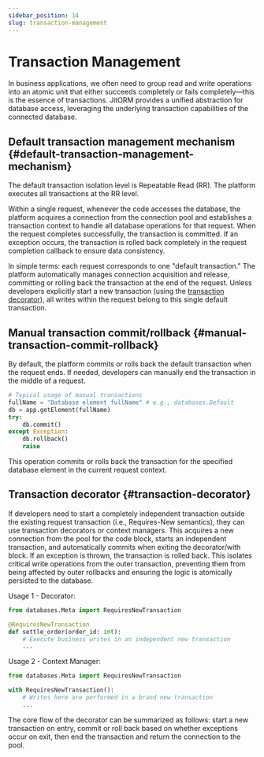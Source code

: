 ```yaml
---
sidebar_position: 14
slug: transaction-management
---
```


# Transaction Management
In business applications, we often need to group read and write operations into an atomic unit that either succeeds completely or fails completely—this is the essence of transactions. JitORM provides a unified abstraction for database access, leveraging the underlying transaction capabilities of the connected database.

## Default transaction management mechanism {#default-transaction-management-mechanism}
The default transaction isolation level is Repeatable Read (RR). The platform executes all transactions at the RR level.

Within a single request, whenever the code accesses the database, the platform acquires a connection from the connection pool and establishes a transaction context to handle all database operations for that request. When the request completes successfully, the transaction is committed. If an exception occurs, the transaction is rolled back completely in the request completion callback to ensure data consistency.

In simple terms: each request corresponds to one "default transaction." The platform automatically manages connection acquisition and release, committing or rolling back the transaction at the end of the request. Unless developers explicitly start a new transaction (using the [transaction decorator](#transaction-decorator)), all writes within the request belong to this single default transaction.

## Manual transaction commit/rollback {#manual-transaction-commit-rollback}
By default, the platform commits or rolls back the default transaction when the request ends. If needed, developers can manually end the transaction in the middle of a request.

```python
# Typical usage of manual transactions
fullName = "Database element fullName" # e.g., databases.Default
db = app.getElement(fullName)
try:
    db.commit()
except Exception:
    db.rollback()
    raise
```

This operation commits or rolls back the transaction for the specified database element in the current request context.

## Transaction decorator {#transaction-decorator}
If developers need to start a completely independent transaction outside the existing request transaction (i.e., Requires-New semantics), they can use transaction decorators or context managers. This acquires a new connection from the pool for the code block, starts an independent transaction, and automatically commits when exiting the decorator/with block. If an exception is thrown, the transaction is rolled back. This isolates critical write operations from the outer transaction, preventing them from being affected by outer rollbacks and ensuring the logic is atomically persisted to the database.

Usage 1 - Decorator:

```python
from databases.Meta import RequiresNewTransaction

@RequiresNewTransaction
def settle_order(order_id: int):
    # Execute business writes in an independent new transaction
    ...
```

Usage 2 - Context Manager:

```python
from databases.Meta import RequiresNewTransaction

with RequiresNewTransaction():
    # Writes here are performed in a brand new transaction
    ...
```

The core flow of the decorator can be summarized as follows: start a new transaction on entry, commit or roll back based on whether exceptions occur on exit, then end the transaction and return the connection to the pool.

